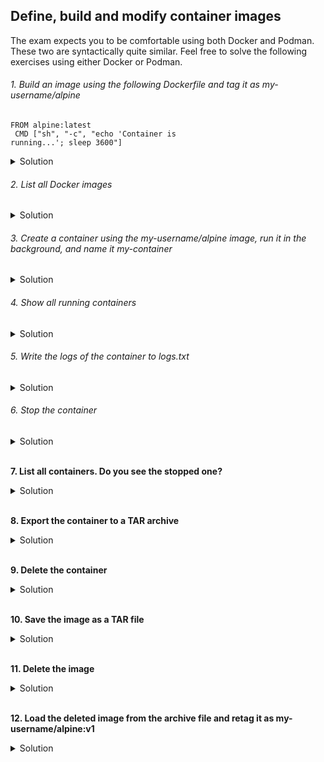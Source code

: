 ## Define, build and modify container images

The exam expects you to be comfortable using both Docker and Podman. These two are syntactically quite similar. Feel free to solve the following exercises using either Docker or Podman. <br>

###### 1. Build an image using the following Dockerfile and tag it as my-username/alpine

<code>FROM alpine:latest <br>
CMD ["sh", "-c", "echo 'Container is running...'; sleep 3600"]</code>

<details><summary>Solution</summary>
<p>

Create a Dockerfile that contains the code above, then run the following command:

```bash
docker build -t my-username/alpine .
```

</p>
</details>

###### 2. List all Docker images

<details><summary>Solution</summary>
<p>

```bash
docker image list
```

</p>
</details>


###### 3. Create a container using the my-username/alpine image, run it in the background, and name it my-container

<details><summary>Solution</summary>
<p>

```bash
docker run -d --name=my-container my-username/alpine:latest
```

</p>
</details>

###### 4. Show all running containers

<details><summary>Solution</summary>
<p>

```bash
docker ps
```

</p>
</details>

###### 5. Write the logs of the container to logs.txt

<details><summary>Solution</summary>
<p>

```bash
docker logs my-container > logs.txt
```

</p>
</details>

###### 6. Stop the container

<details><summary>Solution</summary>
<p>

```bash
docker stop my-container
```

</p>
</details>
<br>

**7. List all containers. Do you see the stopped one?**

<details><summary>Solution</summary>
<p>

```bash
docker ps -a
```

</p>
</details>
<br>

**8. Export the container to a TAR archive**

<details><summary>Solution</summary>
<p>

```bash
docker export my-container > my-container.tar
```

</p>
</details>
<br>

**9. Delete the container**

<details><summary>Solution</summary>
<p>

```bash
docker rm my-container
```

</p>
</details>
<br>

**10. Save the image as a TAR file**

<details><summary>Solution</summary>
<p>

```bash
docker save my-username/alpine:latest > my-image.tar
```

</p>
</details>
<br>

**11. Delete the image**

<details><summary>Solution</summary>
<p>

```bash
docker image rm my-username/alpine:latest
```

</p>
</details>
<br>

**12. Load the deleted image from the archive file and retag it as my-username/alpine:v1**

<details><summary>Solution</summary>
<p>

```bash
docker load < my-image.tar
docker tag my-username/alpine:latest my-username/alpine:v1
docker image list
```

</p>
</details>
<br>